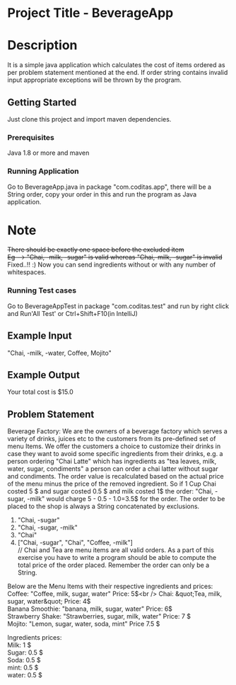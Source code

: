 # Project Title - BeverageApp
# Description
It is a simple java application which calculates the cost of items ordered as per problem statement mentioned at the end.
If order string contains invalid input appropriate exceptions will be thrown by the program.

## Getting Started

Just clone this project and import maven dependencies.

### Prerequisites
Java 1.8 or more and maven
 
### Running Application

Go to BeverageApp.java in package "com.coditas.app", there will be a String order,
copy your order in this and run the program as Java application.


# Note
~~There should be exactly one space before the excluded item<br />
Eg --> "Chai, -milk, -sugar" is valid 
        whereas "Chai,-milk,  -sugar" is invalid~~
<br/>
Fixed..!! :) Now you can send ingredients without or with any number of whitespaces.        
       
### Running Test cases

Go to BeverageAppTest in package "com.coditas.test" and run by right click and Run'All Test' or Ctrl+Shift+F10(in IntelliJ)

## Example Input
"Chai, -milk, -water, Coffee, Mojito"

## Example Output
Your total cost is $15.0


## Problem Statement
Beverage Factory:
We are the owners of a beverage factory which serves a variety of drinks, juices etc to the customers
from its pre-defined set of menu Items.
We offer the customers a choice to customize their drinks in case they want to avoid some specific
ingredients from their drinks,
e.g. a person ordering &quot;Chai Latte&quot; which has ingredients as &quot;tea leaves, milk, water, sugar,
condiments&quot; a person can order a chai latter without sugar and condiments.
The order value is recalculated based on the actual price of the menu minus the price of the
removed ingredient.
So if 1 Cup Chai costed 5 $ and sugar costed 0.5 $ and milk costed 1$ the order: &quot;Chai, - sugar, -milk&quot;
would charge
5 - 0.5 - 1.0=3.5$ for the order.
The order to be placed to the shop is always a String concatenated by exclusions.
1. &quot;Chai, -sugar&quot;
2. &quot;Chai, -sugar, -milk&quot;
3. &quot;Chai&quot;
4. [&quot;Chai, -sugar&quot;, &quot;Chai&quot;, &quot;Coffee, -milk&quot;] <br />
// Chai and Tea are menu items
are all valid orders.
As a part of this exercise you have to write a program should be able to compute the total price of
the order placed. Remember the order can only be a String.

Below are the Menu Items with their respective ingredients and prices:<br />
Coffee: &quot;Coffee, milk, sugar, water&quot; Price: 5$<br />
Chai: &quot;Tea, milk, sugar, water&quot; Price: 4$<br />
Banana Smoothie: &quot;banana, milk, sugar, water&quot; Price: 6$<br />
Strawberry Shake: &quot;Strawberries, sugar, milk, water&quot; Price: 7 $<br />
Mojito: &quot;Lemon, sugar, water, soda, mint&quot; Price 7.5 $<br />

Ingredients prices:<br />
Milk: 1 $<br />
Sugar: 0.5 $<br />
Soda: 0.5 $<br />
mint: 0.5 $<br />
water: 0.5 $<br />
